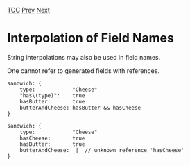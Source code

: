 [TOC](Readme.md) [Prev](interpolation.md) [Next](listcomp.md)

# Interpolation of Field Names

String interpolations may also be used in field names.

One cannot refer to generated fields with references.

<!-- CUE editor -->
```
sandwich: {
    type:            "Cheese"
    "has\(type)":    true
    hasButter:       true
    butterAndCheese: hasButter && hasCheese
}
```

<!-- result -->
```
sandwich: {
    type:            "Cheese"
    hasCheese:       true
    hasButter:       true
    butterAndCheese: _|_ // unknown reference 'hasCheese'
}
```